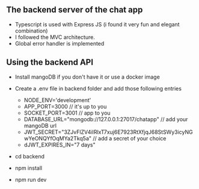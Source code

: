 ## The backend server of the chat app

- Typescript is used with Express JS (i found it very fun and elegant combination)
- I followed the MVC architecture.
- Global error handler is implemented

## Using the backend API

- Install mangoDB if you don't have it or use a docker image
- Create a .env file in backend folder and add those following entries

  - NODE_ENV='development'
  - APP_PORT=3000 // it's up to you
  - SOCKET_PORT=3001 // app to you
  - DATABASE_URL="mongodb://127.0.0.1:27017/chatapp" // add your mangoDB url
  - JWT_SECRET="3ZJvFlZV4iIRlxT7xuj6E7923RtXfjqJ68StSWy3icyNGwYeONQYfOqMYa2Tkq5a" // add a secret of your choice
  - dJWT_EXPIRES_IN="7 days"

- cd backend
- npm install
- npm run dev
